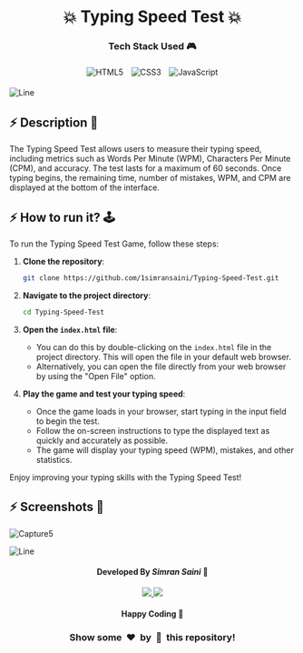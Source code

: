 <h1 align='center'><b>💥 Typing Speed Test 💥</b></h1>

<!-- -------------------------------------------------------------------------------------------------------------- -->

<h3 align='center'>Tech Stack Used 🎮</h3>
<!-- enlist all the technologies used to create this project from them (Remove comment using 'ctrl+z' or 'command+z') -->

<div align='center'>
   <img src="https://img.shields.io/badge/html5-%23E34F26.svg?style=for-the-badge&logo=html5&logoColor=white" alt="HTML5" style="margin: 5px;"/>
   <img src="https://img.shields.io/badge/css3-%231572B6.svg?style=for-the-badge&logo=css3&logoColor=white" alt="CSS3" style="margin: 5px;"/>
   <img src="https://img.shields.io/badge/javascript-%23323330.svg?style=for-the-badge&logo=javascript&logoColor=%23F7DF1E" alt="JavaScript" style="margin: 5px;"/>
<!--    ![HTML5](https://img.shields.io/badge/html5-%23E34F26.svg?style=for-the-badge&logo=html5&logoColor=white)  -->
<!--    ![CSS3](https://img.shields.io/badge/css3-%231572B6.svg?style=for-the-badge&logo=css3&logoColor=white)  -->
  <!-- ![Bootstrap](https://img.shields.io/badge/bootstrap-%238511FA.svg?style=for-the-badge&logo=bootstrap&logoColor=white) -->
<!--   ![JavaScript](https://img.shields.io/badge/javascript-%23323330.svg?style=for-the-badge&logo=javascript&logoColor=%23F7DF1E)  -->
  <!-- ![jQuery](https://img.shields.io/badge/jquery-%230769AD.svg?style=for-the-badge&logo=jquery&logoColor=white) -->
  <!-- ![React](https://img.shields.io/badge/react-%2320232a.svg?style=for-the-badge&logo=react&logoColor=%2361DAFB) -->
  <!-- ![Redux](https://img.shields.io/badge/redux-%23593d88.svg?style=for-the-badge&logo=redux&logoColor=white) -->
  <!-- ![TailwindCSS](https://img.shields.io/badge/tailwindcss-%2338B2AC.svg?style=for-the-badge&logo=tailwind-css&logoColor=white) -->
  <!-- ![Web3.js](https://img.shields.io/badge/web3.js-F16822?style=for-the-badge&logo=web3.js&logoColor=white) -->
  <!-- ![Express.js](https://img.shields.io/badge/express.js-%23404d59.svg?style=for-the-badge&logo=express&logoColor=%2361DAFB) -->
  <!-- ![Angular.js](https://img.shields.io/badge/angular.js-%23E23237.svg?style=for-the-badge&logo=angularjs&logoColor=white) -->
  <!-- ![Next JS](https://img.shields.io/badge/Next-black?style=for-the-badge&logo=next.js&logoColor=white) -->
  <!-- ![NodeJS](https://img.shields.io/badge/node.js-6DA55F?style=for-the-badge&logo=node.js&logoColor=white) -->
  <!-- ![Vue.js](https://img.shields.io/badge/vuejs-%2335495e.svg?style=for-the-badge&logo=vuedotjs&logoColor=%234FC08D) -->
  <!-- ![MongoDB](https://img.shields.io/badge/MongoDB-%234ea94b.svg?style=for-the-badge&logo=mongodb&logoColor=white) -->
</div>


![Line](https://github.com/Avdhesh-Varshney/WebMasterLog/assets/114330097/4b78510f-a941-45f8-a9d5-80ed0705e847)

<!-- -------------------------------------------------------------------------------------------------------------- -->

## :zap: Description 📃

<div>
  <!-- <p>Add Description of the project</p> -->
    <p>The Typing Speed Test allows users to measure their typing speed, including metrics such as Words Per Minute (WPM), Characters Per Minute (CPM), and accuracy. The test lasts for a maximum of 60 seconds. Once typing begins, the remaining time, number of mistakes, WPM, and CPM are displayed at the bottom of the interface.</p>
</div>


<!-- -------------------------------------------------------------------------------------------------------------- -->

## :zap: How to run it? 🕹️

To run the Typing Speed Test Game, follow these steps:

1. **Clone the repository**:
    ```sh
    git clone https://github.com/1simransaini/Typing-Speed-Test.git
    ```

2. **Navigate to the project directory**:
    ```sh
    cd Typing-Speed-Test
    ```

3. **Open the `index.html` file**:
    - You can do this by double-clicking on the `index.html` file in the project directory. This will open the file in your default web browser.
    - Alternatively, you can open the file directly from your web browser by using the "Open File" option.

4. **Play the game and test your typing speed**:
    - Once the game loads in your browser, start typing in the input field to begin the test.
    - Follow the on-screen instructions to type the displayed text as quickly and accurately as possible.
    - The game will display your typing speed (WPM), mistakes, and other statistics.

Enjoy improving your typing skills with the Typing Speed Test!

<!-- -------------------------------------------------------------------------------------------------------------- -->

## :zap: Screenshots 📸
<!-- add the screenshot of the project (Mandatory) -->
![Capture5](https://github.com/1simransaini/Typing-Speed-Test/assets/91106038/07423312-dc47-4c55-b81d-d8e50e0fb1ef)


![Line](https://github.com/Avdhesh-Varshney/WebMasterLog/assets/114330097/4b78510f-a941-45f8-a9d5-80ed0705e847)

<!-- -------------------------------------------------------------------------------------------------------------- -->

<h4 align='center'>Developed By <b><i>Simran Saini</i></b> 👩</h4>
<p align='center'>
  <a href='https://www.linkedin.com/in/1simransaini/'>
    <img src='https://img.shields.io/badge/linkedin-%230077B5.svg?style=for-the-badge&logo=linkedin&logoColor=white' />
  </a>
  <a href='https://github.com/1simransaini'>
    <img src='https://img.shields.io/badge/github-%23121011.svg?style=for-the-badge&logo=github&logoColor=white' />
  </a>
</p>

<h4 align='center'>Happy Coding 👩</h4>

<h3 align="center">Show some &nbsp;❤️&nbsp; by &nbsp;🌟&nbsp; this repository!</h3>


